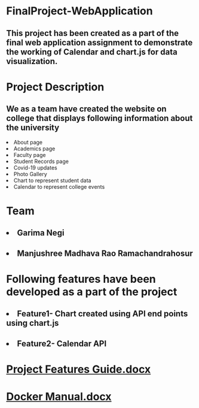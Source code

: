 
# FinalProject-WebApplication
## This project has been created as a part of the final web application assignment to demonstrate the working of Calendar and chart.js for data visualization.
# Project Description
## We as a team have created the website on college that displays following information about the university
<li>About page</li>
<li>Academics page</li>
<li>Faculty page</li>
<li>Student Records page</li>
<li>Covid-19 updates</li>
<li>Photo Gallery</li>
<li>Chart to represent student data</li>
<li>Calendar to represent college events</li>

# Team
## <li> Garima Negi </li> ##
## <li> Manjushree Madhava Rao Ramachandrahosur </li> ##

# Following features have been developed as a part of the project
## <li> Feature1- Chart created using API end points using chart.js </li>
## <li> Feature2- Calendar API </li>

# [Project Features Guide.docx](https://github.com/gn32/FinalProject-WebApplication/files/6463191/Project.Features.Guide.docx)

# [Docker Manual.docx](https://github.com/gn32/FinalProject-WebApplication/files/6463197/Docker.Manual.docx)
